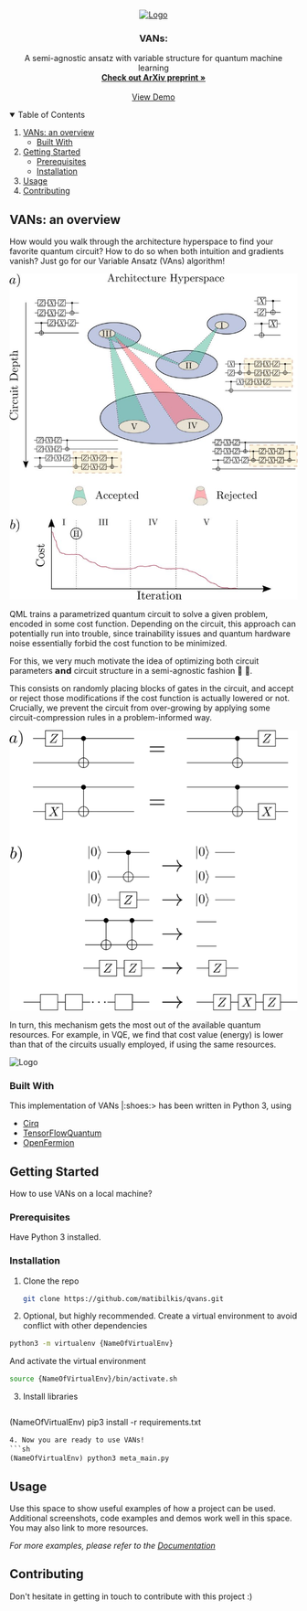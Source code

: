 <br />
<p align="center">
  <a href="https://github.com/matibilkis/vans.git">
    <img src="images/logo.png" alt="Logo" width="80" height="80">
  </a>

  <h3 align="center">VANs: </h3>

  <p align="center">
    A semi-agnostic ansatz with variable structure for quantum machine learning
    <br />
    <a href="https://arxiv.org/abs/2103.06712"><strong>Check out ArXiv preprint »</strong></a>
    <br />
    <br />
    <a href="https://github.com/othneildrew/Best-README-Template">View Demo</a>
  </p>
</p>

<!-- TABLE OF CONTENTS -->
<details open="open">
  <summary>Table of Contents</summary>
  <ol>
    <li>
      <a href="#about-the-project">VANs: an overview</a>
      <ul>
        <li><a href="#built-with">Built With</a></li>
      </ul>
    </li>
    <li>
      <a href="#getting-started">Getting Started</a>
      <ul>
        <li><a href="#prerequisites">Prerequisites</a></li>
        <li><a href="#installation">Installation</a></li>
      </ul>
    </li>
    <li><a href="#usage">Usage</a></li>
    <li><a href="#contributing">Contributing</a></li>

  </ol>
</details>



<!-- ABOUT THE PROJECT -->
## VANs: an overview

How would you walk through the architecture hyperspace to find your favorite quantum circuit? How to do so when both intuition and gradients vanish? Just go for our Variable Ansatz (VAns) algorithm!

<img src="figures_readme/fig1.jpeg" alt="Logo">

QML trains a parametrized quantum circuit to solve a given problem, encoded in some cost function. Depending on the circuit, this approach can potentially run into trouble, since trainability issues and quantum hardware noise essentially forbid the cost function to be minimized.

For this, we very much motivate the idea of optimizing both circuit parameters 𝗮𝗻𝗱 circuit structure in a semi-agnostic fashion :robot: :robot:.

This consists on randomly placing blocks of gates in the circuit, and accept or reject those modifications if the cost function is actually lowered or not. Crucially, we prevent the circuit from over-growing by applying some circuit-compression rules in a problem-informed way.

<img src="figures_readme/fig2.png" alt="Logo">

In turn, this mechanism gets the most out of the available quantum resources. For example, in VQE, we find that cost value (energy) is lower than that of the circuits usually employed, if using the same resources.

<img src="figures_readme/fig3.png" alt="Logo">

### Built With

This implementation of VANs |:shoes:> has been written in Python 3, using
* [Cirq](https://quantumai.google/cirq)
* [TensorFlowQuantum](https://www.tensorflow.org/quantum)
* [OpenFermion](https://quantumai.google/openfermion)


<!-- GETTING STARTED -->
## Getting Started

How to use VANs on a local machine?

### Prerequisites

Have Python 3 installed.

### Installation

1. Clone the repo
   ```sh
   git clone https://github.com/matibilkis/qvans.git
   ```
2. Optional, but highly recommended. Create a virtual environment to avoid conflict with other dependencies
  ```sh
  python3 -m virtualenv {NameOfVirtualEnv}
  ```
  And activate the virtual environment
  ```sh
  source {NameOfVirtualEnv}/bin/activate.sh
  ```
3. Install libraries
   ```sh
  (NameOfVirtualEnv) pip3 install -r requirements.txt
   ```
4. Now you are ready to use VANs!
  ```sh
  (NameOfVirtualEnv) python3 meta_main.py
  ```


<!-- USAGE EXAMPLES -->
## Usage

Use this space to show useful examples of how a project can be used. Additional screenshots, code examples and demos work well in this space. You may also link to more resources.

_For more examples, please refer to the [Documentation](https://example.com)_

<!-- CONTRIBUTING -->
## Contributing

Don't hesitate in getting in touch to contribute with this project :)
